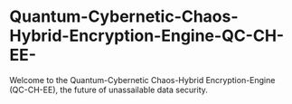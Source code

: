 # Quantum-Cybernetic-Chaos-Hybrid-Encryption-Engine-QC-CH-EE-
Welcome to the Quantum-Cybernetic Chaos-Hybrid  Encryption-Engine (QC-CH-EE), the future of unassailable data security.
